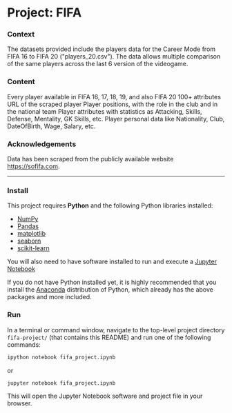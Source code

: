 # Project: FIFA


### Context
The datasets provided include the players data for the Career Mode from FIFA 16 to FIFA 20 ("players_20.csv"). The data allows multiple comparison of the same players across the last 6 version of the videogame.

### Content
Every player available in FIFA 16, 17, 18, 19, and also FIFA 20
100+ attributes
URL of the scraped player
Player positions, with the role in the club and in the national team
Player attributes with statistics as Attacking, Skills, Defense, Mentality, GK Skills, etc.
Player personal data like Nationality, Club, DateOfBirth, Wage, Salary, etc.

### Acknowledgements
Data has been scraped from the publicly available website https://sofifa.com.

___
### Install

This project requires **Python** and the following Python libraries installed:

- [NumPy](http://www.numpy.org/)
- [Pandas](http://pandas.pydata.org/)
- [matplotlib](http://matplotlib.org/)
- [seaborn](https://seaborn.pydata.org/)
- [scikit-learn](https://scikit-learn.org/stable/)


You will also need to have software installed to run and execute a [Jupyter Notebook](http://ipython.org/notebook.html)

If you do not have Python installed yet, it is highly recommended that you install the [Anaconda](http://continuum.io/downloads) distribution of Python, which already has the above packages and more included. 

### Run

In a terminal or command window, navigate to the top-level project directory `fifa-project/` (that contains this README) and run one of the following commands:

```bash
ipython notebook fifa_project.ipynb
```  
or
```bash
jupyter notebook fifa_project.ipynb
```

This will open the Jupyter Notebook software and project file in your browser.
